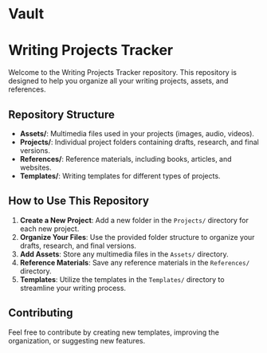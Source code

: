 # Vault
# Writing Projects Tracker

Welcome to the Writing Projects Tracker repository. This repository is designed to help you organize all your writing projects, assets, and references.

## Repository Structure

- **Assets/**: Multimedia files used in your projects (images, audio, videos).
- **Projects/**: Individual project folders containing drafts, research, and final versions.
- **References/**: Reference materials, including books, articles, and websites.
- **Templates/**: Writing templates for different types of projects.

## How to Use This Repository

1. **Create a New Project**: Add a new folder in the `Projects/` directory for each new project.
2. **Organize Your Files**: Use the provided folder structure to organize your drafts, research, and final versions.
3. **Add Assets**: Store any multimedia files in the `Assets/` directory.
4. **Reference Materials**: Save any reference materials in the `References/` directory.
5. **Templates**: Utilize the templates in the `Templates/` directory to streamline your writing process.

## Contributing

Feel free to contribute by creating new templates, improving the organization, or suggesting new features.
